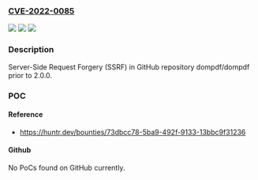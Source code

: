 ### [CVE-2022-0085](https://cve.mitre.org/cgi-bin/cvename.cgi?name=CVE-2022-0085)
![](https://img.shields.io/static/v1?label=Product&message=dompdf%2Fdompdf&color=blue)
![](https://img.shields.io/static/v1?label=Version&message=n%2Fa&color=blue)
![](https://img.shields.io/static/v1?label=Vulnerability&message=CWE-918%20Server-Side%20Request%20Forgery%20(SSRF)&color=brighgreen)

### Description

Server-Side Request Forgery (SSRF) in GitHub repository dompdf/dompdf prior to 2.0.0.

### POC

#### Reference
- https://huntr.dev/bounties/73dbcc78-5ba9-492f-9133-13bbc9f31236

#### Github
No PoCs found on GitHub currently.

